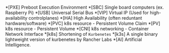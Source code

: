 *[PXE] Preboot Execution Environment
*[SBC] Single board computers (ex. Raspberry Pi)
*[USB] Universal Serial Bus
*[VIP] Virtual IP (Used for high-availability controlplanes)
*[HA] High Availability (often reduntant hardware/software)
*[PVC] k8s resource - Persistent Volume Claim
*[PV] k8s resource - Persistent Volume
*[CNI] k8s networking - Container Network Interface
*[k8s] Shortening of `Kurbenetes`
*[k3s] A single binary lightweight version of kurbenetes by Rancher Labs
*[AI] Artificial Intelligence.
